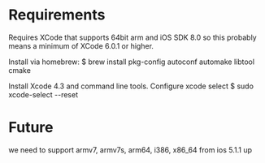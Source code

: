 # Requirements

Requires XCode that supports 64bit arm and iOS SDK 8.0 so this probably means
a minimum of XCode 6.0.1 or higher.

Install via homebrew:
    $ brew install pkg-config autoconf automake libtool cmake

Install Xcode 4.3 and command line tools. Configure xcode select
    $ sudo xcode-select --reset

# Future
we need to support
armv7, armv7s, arm64, i386, x86_64
from ios 5.1.1 up
